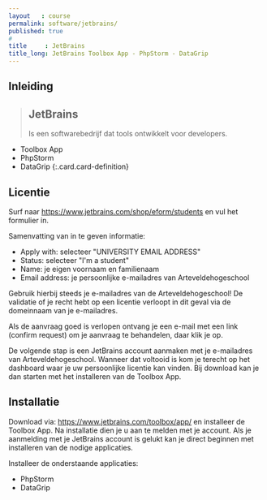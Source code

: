 ```yaml
---
layout   : course
permalink: software/jetbrains/
published: true
#
title     : JetBrains
title_long: JetBrains Toolbox App - PhpStorm - DataGrip
---
```


Inleiding
---------

> JetBrains
> ---------
> Is een softwarebedrijf dat tools ontwikkelt voor developers.
- Toolbox App
- PhpStorm
- DataGrip
{:.card.card-definition}

Licentie
--------
Surf naar <https://www.jetbrains.com/shop/eform/students> en vul het formulier in.

Samenvatting van in te geven informatie:
- Apply with: selecteer "UNIVERSITY EMAIL ADDRESS"
- Status: selecteer "I'm a student"
- Name: je eigen voornaam en familienaam
- Email address: je persoonlijke e-mailadres van Arteveldehogeschool

Gebruik hierbij steeds je e-mailadres van de Arteveldehogeschool!
De validatie of je recht hebt op een licentie verloopt in dit geval via de domeinnaam van je e-mailadres.

Als de aanvraag goed is verlopen ontvang je een e-mail met een link (confirm request) om je aanvraag te behandelen, daar klik je op.

De volgende stap is een JetBrains account aanmaken met je e-mailadres van Arteveldehogeschool.
Wanneer dat voltooid is kom je terecht op het dashboard waar je uw persoonlijke licentie kan vinden.
Bij download kan je dan starten met het installeren van de Toolbox App.

Installatie
-----------
Download via: <https://www.jetbrains.com/toolbox/app/> en installeer de Toolbox App.
Na installatie dien je u aan te melden met je account.
Als je aanmelding met je JetBrains account is gelukt kan je direct beginnen met installeren van de nodige applicaties.

Installeer de onderstaande applicaties:
- PhpStorm
- DataGrip